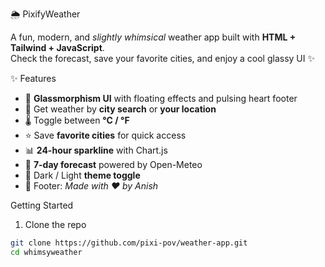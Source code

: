 🌦️ PixifyWeather

A fun, modern, and *slightly whimsical* weather app built with **HTML + Tailwind + JavaScript**.  
Check the forecast, save your favorite cities, and enjoy a cool glassy UI ✨

✨ Features

- 🎨 **Glassmorphism UI** with floating effects and pulsing heart footer  
- 📍 Get weather by **city search** or **your location**  
- 🌡️ Toggle between **°C / °F**  
- ⭐ Save **favorite cities** for quick access  
- 📊 **24-hour sparkline** with Chart.js  
- 📅 **7-day forecast** powered by Open-Meteo  
- 🔦 Dark / Light **theme toggle**  
- 🧡 Footer: *Made with ❤️ by Anish*  



Getting Started

 1. Clone the repo
```bash
git clone https://github.com/pixi-pov/weather-app.git
cd whimsyweather
